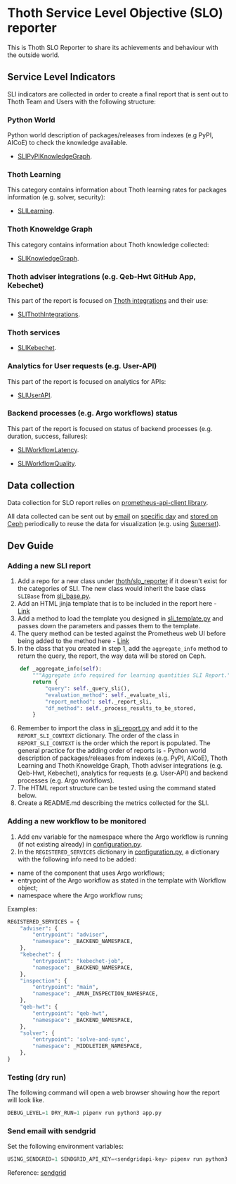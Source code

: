 # Thoth Service Level Objective (SLO) reporter

This is Thoth SLO Reporter to share its achievements and behaviour with the outside world.

## Service Level Indicators

SLI indicators are collected in order to create a final report that is sent out to Thoth Team and Users with the following structure:

### Python World

Python world description of packages/releases from indexes (e.g PyPI, AICoE) to check the knowledge available.

- [SLIPyPIKnowledgeGraph](https://github.com/thoth-station/slo-reporter/tree/master/thoth/slo_reporter/sli_python_knowledge_graph/README.md).

### Thoth Learning

This category contains information about Thoth learning rates for packages information (e.g. solver, security):

- [SLILearning](https://github.com/thoth-station/slo-reporter/tree/master/thoth/slo_reporter/sli_learning/README.md).

### Thoth Knoweldge Graph

This category contains information about Thoth knowledge collected:

- [SLIKnowledgeGraph](https://github.com/thoth-station/slo-reporter/tree/master/thoth/slo_reporter/sli_knowledge_graph/README.md).

### Thoth adviser integrations (e.g. Qeb-Hwt GitHub App, Kebechet)

This part of the report is focused on [Thoth integrations](https://github.com/thoth-station/adviser/blob/master/docs/source/integration.rst) and their use:

- [SLIThothIntegrations](https://github.com/thoth-station/slo-reporter/tree/master/thoth/slo_reporter/sli_thoth_integrations).

### Thoth services

- [SLIKebechet](https://github.com/thoth-station/slo-reporter/tree/master/thoth/slo_reporter/sli_thoth_services/README.md).

### Analytics for User requests (e.g. User-API)

This part of the report is focused on analytics for APIs:

- [SLIUserAPI](https://github.com/thoth-station/slo-reporter/tree/master/thoth/slo_reporter/sli_apis/README.md).

### Backend processes (e.g. Argo workflows) status

This part of the report is focused on status of backend processes (e.g. duration, success, failures):

- [SLIWorkflowLatency](https://github.com/thoth-station/slo-reporter/tree/master/thoth/slo_reporter/sli_backends/README.md).

- [SLIWorkflowQuality](https://github.com/thoth-station/slo-reporter/tree/master/thoth/slo_reporter/sli_backends/README.md).

## Data collection

Data collection for SLO report relies on [prometheus-api-client library](https://github.com/AICoE/prometheus-api-client-python).

All data collected can be sent out by [email](https://github.com/thoth-station/slo-reporter/blob/c55577075ff84ddf8a7a68ad604dd153d1ee53b6/app.py#L228)
on [specific day](https://github.com/thoth-station/slo-reporter/blob/c55577075ff84ddf8a7a68ad604dd153d1ee53b6/thoth/slo_reporter/configuration.py#L112)
and [stored on Ceph](https://github.com/thoth-station/slo-reporter/blob/c55577075ff84ddf8a7a68ad604dd153d1ee53b6/app.py#L129) periodically
to reuse the data for visualization (e.g. using [Superset](https://github.com/apache/incubator-superset)).

## Dev Guide

### Adding a new SLI report

1. Add a repo for a new class under [thoth/slo_reporter](https://github.com/thoth-station/slo-reporter/tree/master/thoth/slo_reporter) if it doesn't exist for the categories of SLI.
The new class would inherit the base class `SLIBase` from [sli_base.py](https://github.com/thoth-station/slo-reporter/blob/master/thoth/slo_reporter/sli_base.py).
2. Add an HTML jinja template that is to be included in the report here - [Link](https://github.com/thoth-station/slo-reporter/tree/master/thoth/slo_reporter/static/templates)
3. Add a method to load the template you designed in [sli_template.py](https://github.com/thoth-station/slo-reporter/blob/master/thoth/slo_reporter/sli_template.py) and passes down the parameters and passes them to the template.
4. The query method can be tested against the Prometheus web UI before being added to the method here - [Link](https://prometheus-dh-prod-monitoring.cloud.datahub.psi.redhat.com/graph)
5. In the class that you created in step 1, add the `aggregate_info` method to return the query, the report, the way data will be stored on Ceph.

```python
    def _aggregate_info(self):
        """Aggregate info required for learning quantities SLI Report."""
        return {
            "query": self._query_sli(),
            "evaluation_method": self._evaluate_sli,
            "report_method": self._report_sli,
            "df_method": self._process_results_to_be_stored,
        }
```

6. Remember to import the class in [sli_report.py](https://github.com/thoth-station/slo-reporter/blob/master/thoth/slo_reporter/sli_report.py) and add it to the `REPORT_SLI_CONTEXT` dictionary. The order of the class in `REPORT_SLI_CONTEXT` is the order which the report is populated. The general practice for the adding order of reports is - Python world description of packages/releases from indexes (e.g. PyPI, AICoE), Thoth Learning and Thoth Knoweldge Graph, Thoth adviser integrations (e.g. Qeb-Hwt, Kebechet), analytics for requests (e.g. User-API) and backend processes (e.g. Argo workflows).
7. The HTML report structure can be tested using the command stated below.
8. Create a README.md describing the metrics collected for the SLI.

### Adding a new workflow to be monitored

1. Add env variable for the namespace where the Argo workflow is running (if not existing already) in [configuration.py](https://github.com/thoth-station/slo-reporter/blob/master/thoth/slo_reporter/configuration.py).
2. In the ``REGISTERED_SERVICES`` dictionary in [configuration.py](https://github.com/thoth-station/slo-reporter/blob/master/thoth/slo_reporter/configuration.py),
a dictionary with the following info need to be added:

- name of the component that uses Argo workflows;
- entrypoint of the Argo workflow as stated in the template with Workflow object;
- namespace where the Argo workflow runs;

Examples:

```python
REGISTERED_SERVICES = {
    "adviser": {
        "entrypoint": "adviser",
        "namespace": _BACKEND_NAMESPACE,
    },
    "kebechet": {
        "entrypoint": "kebechet-job",
        "namespace": _BACKEND_NAMESPACE,
    },
    "inspection": {
        "entrypoint": "main",
        "namespace": _AMUN_INSPECTION_NAMESPACE,
    },
    "qeb-hwt": {
        "entrypoint": "qeb-hwt",
        "namespace": _BACKEND_NAMESPACE,
    },
    "solver": {
        "entrypoint": 'solve-and-sync',
        "namespace": _MIDDLETIER_NAMESPACE,
    },
}
```

### Testing (dry run)

The following command will open a web browser showing how the report will look like.

```python
DEBUG_LEVEL=1 DRY_RUN=1 pipenv run python3 app.py
```

### Send email with sendgrid

Set the following environment variables:

```python
USING_SENDGRID=1 SENDGRID_API_KEY=<sendgridapi-key> pipenv run python3 app.py
```

Reference: [sendgrid](https://github.com/sendgrid/)
